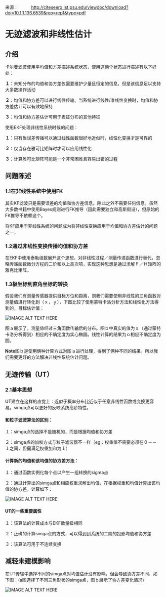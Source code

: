 来源：　　　http://citeseerx.ist.psu.edu/viewdoc/download?doi=10.1.1.136.6539&rep=rep1&type=pdf

# 无迹滤波和非线性估计

## 介绍

卡尔曼滤波使用平均值和方差描述系统状态，使用这俩个状态进行描述有以下好处：

**１**：未知分布的均值和协方差仅需要维护少量且恒定的信息，但是该信息足以支持大多数操作活动

**２**：均值和协方差可以进行线性传输。当系统进行线性/准线性变换时，均值和协方差估计可以有效地保持

**３**：均值和协方差估计可用于表征分布的其他特征

使用EKF处理非线性系统时候的问题：

**１**：只有当误差传播可以通过线性函数很好地近似时，线性化变换才是可靠的

**２**：仅当存在雅可比矩阵时才可以应用线性化

**３**：计算雅可比矩阵可能是一个非常困难且容易出错的过程

## 问题陈述

### 1.1在非线性系统中使用FK

其实KF滤波只是需要误差的均值和协方差信息，除此之外不需要任何信息。虽然大多数书籍中使用Bayes规则进行FK推导（因此需要独立和高斯假设），但原始的FK推导不依赖这个。

将KF应用于非线性系统的问题成为将非线性变换应用于均值和协方差估计的问题之一。

### 1.2通过非线性变换传播均值和协方差

在EKF中使用泰勒级数展开这个思想，对非线性过程／测量传递函数进行替代，忽略传递函数微分方程的二阶和以上高次项，实现这种思想是通过求解Ｆ／Ｈ矩阵的雅克比矩阵。

### 1.3极坐标到直角坐标的转换

假设我们有测量传感器提供目标方位和距离，则我们需要使用非线性的三角函数对测量值进行转化到（ｘ，ｙ），下图比较了使用蒙特卡洛分析方法和线性化方法得到的，目标估计值：

![IMAGE ALT TEXT HERE](https://github.com/xdwgood/Navigation-and-control/blob/xdwgood-patch-1/195.png)

图ａ展示了，测量值经过三角函数传输后的分布。图ｂ中真实的值为ｘ（通过蒙特卡洛分析得到）相应的不确定度为实心椭圆。线性计算的结果为ｏ相应不确定度为圆。

**Note**图ｂ是使用俩种计算方式对图ａ进行处理，得到了俩种不同的结果。所以我们需要更好的方法解决非线性系统估计问题。

## 无迹传输（UT）

### 2.1基本思想

UT建立在这样的直觉上：近似于概率分布比近似于任意非线性函数或变换更容易。simga点可以更好的反映系统高阶特性。

#### 和粒子滤波算法的区别：

１：simga点的选择不是随机的，而是根据均值和协方差

２：simga点的加权方式与粒子滤波器不一样（eg：权重值不需要必须在０－－１之间，但需满足权重加和为１）

#### 计算新的均值和该均值的协方差方法：

１：通过函数实例化每个点以产生一组转换的sigma点

２：通过计算出的simga点和相应权重求解出均值，在根据权重和均值计算出该均值的协方差，计算如下：

![IMAGE ALT TEXT HERE](https://github.com/xdwgood/Navigation-and-control/blob/xdwgood-patch-1/196.png)

#### UT的一些重要属性

１：该算法的计算成本与EKF数量级相同

２：正确的计算simga点的方式，可以得到到系统的二阶的投影均值和协方差

３：该算法可用于不连续变换

## 减轻未建模影响

在UT传输中选择不同的simga点对均值估计没有影响，但会导致协方差不同，如下图：(a图选择了不同三角形状的simga点，图ｂ展示了协方差变化情况)

![IMAGE ALT TEXT HERE](https://github.com/xdwgood/Navigation-and-control/blob/xdwgood-patch-1/197.png)